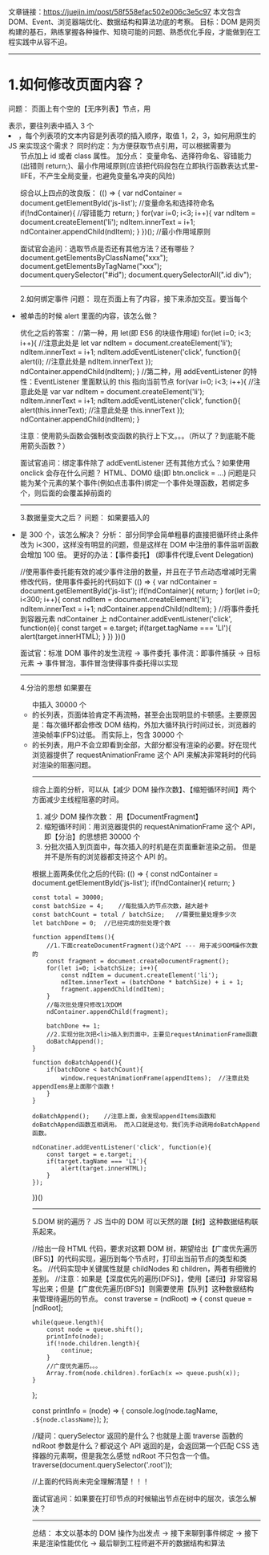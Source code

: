 文章链接：https://juejin.im/post/58f558efac502e006c3e5c97
本文包含 DOM、Event、浏览器端优化、数据结构和算法功底的考察。
目标：DOM 是网页构建的基石，熟练掌握各种操作、知晓可能的问题、熟悉优化手段，才能做到在工程实践中从容不迫。

---

# 1.如何修改页面内容？

问题：
页面上有个空的【无序列表】节点，用<ul></ul>表示，要往列表中插入 3 个<li>，每个列表项的文本内容是列表项的插入顺序，取值 1，2，3，如何用原生的 JS 来实现这个需求？
同时约定：为方便获取节点引用，可以根据需要为<ul>节点加上 id 或者 class 属性。
加分点：
变量命名、选择符命名、容错能力(出错则 return;)、最小作用域原则(应该把代码段包在立即执行函数表达式里-IIFE，不产生全局变量，也避免变量名冲突的风险)

综合以上四点的改良版：
(() => {
var ndContainer = document.getElementById('js-list'); //变量命名和选择符命名
if(!ndContainer){ //容错能力
return;
}
for(var i=0; i<3; i++){
var ndItem = document.createElement('li');
ndItem.innerText = i+1;
ndContainer.appendChild(ndItem);
}
})(); //最小作用域原则

面试官会追问：选取节点是否还有其他方法？还有哪些？
document.getElementsByClassName("xxx");
document.getElementsByTagName("xxx");
document.querySelector("#id");
document.querySelectorAll(".id div");

---

2.如何绑定事件
问题：
现在页面上有了内容，接下来添加交互。要当每个<li>被单击的时候 alert 里面的内容，该怎么做？

优化之后的答案：
//第一种，用 let(即 ES6 的块级作用域)
for(let i=0; i<3; i++){ //注意此处是 let
var ndItem = document.createElement('li');
ndItem.innerText = i+1;
ndItem.addEventListener('click', function(){
alert(i); //注意此处是 ndItem.innerText
});
ndContainer.appendChild(ndItem);
}
//第二种，用 addEventListener 的特性：EventListener 里面默认的 this 指向当前节点
for(var i=0; i<3; i++){ //注意此处是 var
var ndItem = document.createElement('li');
ndItem.innerText = i+1;
ndItem.addEventListener('click', function(){
alert(this.innerText); //注意此处是 this.innerText
});
ndContainer.appendChild(ndItem);
}

注意：使用箭头函数会强制改变函数的执行上下文。。。（所以了？到底能不能用箭头函数？）

面试官追问：绑定事件除了 addEventListener 还有其他方式么？如果使用 onclick 会存在什么问题？
HTML、DOM0 级(即 btn.onclick = ...)
问题是只能为某个元素的某个事件(例如点击事件)绑定一个事件处理函数，若绑定多个，则后面的会覆盖掉前面的

---

3.数据量变大之后？
问题：
如果要插入的<li>是 300 个，该怎么解决？
分析：
部分同学会简单粗暴的直接把循环终止条件改为 i<300，这样没有明显的问题，但是这样在 DOM 中注册的事件监听函数会增加 100 倍。
更好的办法：【事件委托】 (即事件代理,Event Delegation)

//使用事件委托能有效的减少事件注册的数量，并且在子节点动态增减时无需修改代码，使用事件委托的代码如下
(() => {
var ndContainer = document.getElementById('js-list');
if(!ndContainer){
return;
}
for(let i=0; i<300; i++){
const ndItem = document.createElement('li');
ndItem.innerText = i+1;
ndContainer.appendChild(ndItem);
}
//将事件委托到容器元素 ndContainer 上
ndContainer.addEventListener('click', function(e){
const target = e.target;
if(target.tagName === 'LI'){
alert(target.innerHTML);
}
})
})()

面试官：标准 DOM 事件的发生流程 -> 事件委托
事件流：即事件捕获 -> 目标元素 -> 事件冒泡，事件冒泡使得事件委托得以实现

---

4.分治的思想
如果要在<ul>中插入 30000 个<li>的长列表，页面体验肯定不再流畅，甚至会出现明显的卡顿感。主要原因是：每次循环都会修改 DOM 结构，外加大循环执行时间过长，浏览器的渲染帧率(FPS)过低。
而实际上，包含 30000 个<li>的长列表，用户不会立即看到全部，大部分都没有渲染的必要。好在现代浏览器提供了 requestAnimationFrame 这个 API 来解决非常耗时的代码对渲染的阻塞问题。

---

综合上面的分析，可以从【减少 DOM 操作次数】、【缩短循环时间】两个方面减少主线程阻塞的时间。

1. 减少 DOM 操作次数： 用【DocumentFragment】
2. 缩短循环时间：用浏览器提供的 requestAnimationFrame 这个 API，即【分治】的思想把 30000 个<li>分批次插入到页面中，每次插入的时机是在页面重新渲染之前。
   但是并不是所有的浏览器都支持这个 API 的。

根据上面两条优化之后的代码:
(() => {
const ndContainer = document.getElementById('js-list');
if(!ndContainer){
return;
}

    const total = 30000;
    const batchSize = 4;	//每批插入的节点次数，越大越卡
    const batchCount = total / batchSize;	//需要批量处理多少次
    let batchDone = 0;	//已经完成的批处理个数

    function appendItems(){
    	//1.下面createDocumentFragment()这个API --- 用于减少DOM操作次数的
    	const fragment = document.createDocumentFragment();
    	for(let i=0; i<batchSize; i++){
    		const ndItem = ducument.createElement('li');
    		ndItem.innerText = (batchDone * batchSize) + i + 1;
    		fragment.appendChild(ndItem);
    	}
    	//每次批处理只修改1次DOM
    	ndContainer.appendChild(fragment);

    	batchDone += 1;
    	//2.实现分批次把<li>插入到页面中，主要见requestAnimationFrame函数
    	doBatchAppend();
    }

    function doBatchAppend(){
    	if(batchDone < batchCount){
    		window.requestAnimationFrame(appendItems);	//注意此处appendIems是上面那个函数！
    	}
    }

    doBatchAppend();	//注意上面，会发现appendItems函数和doBatchAppend函数互相调用。 而入口就是这句，我们先手动调用doBatchAppend函数。

    ndConatiner.addEventListener('click', function(e){
    	const target = e.target;
    	if(target.tagName === 'LI'){
    		alert(target.innerHTML);
    	}
    });

})()

---

5.DOM 树的遍历？
JS 当中的 DOM 可以天然的跟【树】这种数据结构联系起来。

//给出一段 HTML 代码，要求对这颗 DOM 树，期望给出【广度优先遍历(BFS)】的代码实现，遍历到每个节点时，打印出当前节点的类型和类名。
//代码实现中关键属性就是 childNodes 和 children，两者有细微的差别。
//注意：如果是【深度优先的遍历(DFS)】，使用【递归】非常容易写出来；但是【广度优先遍历(BFS)】则需要使用【队列】这种数据结构来管理待遍历的节点。
const traverse = (ndRoot) => {
const queue = [ndRoot];

    while(queue.length){
    	const node = queue.shift();
    	printInfo(node);
    	if(!node.children.length){
    		continue;
    	}
    	//广度优先遍历。。。
    	Array.from(node.children).forEach(x => queue.push(x));
    }

};

const printInfo = (node) => {
console.log(node.tagName, `.${node.className}`);
};

//疑问：querySelector 返回的是什么？也就是上面 traverse 函数的 ndRoot 参数是什么？都说这个 API 返回的是，会返回第一个匹配 CSS 选择器的元素啊，但是我怎么感觉 ndRoot 不只包含一个值。
traverse(document.querySelector('.root'));

//上面的代码尚未完全理解清楚！！！

面试官追问：如果要在打印节点的时候输出节点在树中的层次，该怎么解决？

---

总结：
本文以基本的 DOM 操作为出发点 -> 接下来聊到事件绑定 -> 接下来是渲染性能优化 -> 最后聊到工程师避不开的数据结构和算法

